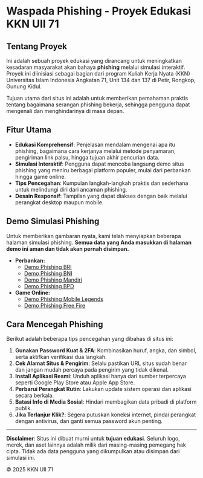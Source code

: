 # Waspada Phishing - Proyek Edukasi KKN UII 71

## Tentang Proyek

Ini adalah sebuah proyek edukasi yang dirancang untuk meningkatkan kesadaran masyarakat akan bahaya **phishing** melalui simulasi interaktif. Proyek ini diinisiasi sebagai bagian dari program Kuliah Kerja Nyata (KKN) Universitas Islam Indonesia Angkatan 71, Unit 134 dan 137 di Petir, Rongkop, Gunung Kidul.

Tujuan utama dari situs ini adalah untuk memberikan pemahaman praktis tentang bagaimana serangan phishing bekerja, sehingga pengguna dapat mengenali dan menghindarinya di masa depan.

## Fitur Utama

- **Edukasi Komprehensif**: Penjelasan mendalam mengenai apa itu phishing, bagaimana cara kerjanya melalui metode penyamaran, pengiriman link palsu, hingga tujuan akhir pencurian data.
- **Simulasi Interaktif**: Pengguna dapat mencoba langsung demo situs phishing yang meniru berbagai platform populer, mulai dari perbankan hingga game online.
- **Tips Pencegahan**: Kumpulan langkah-langkah praktis dan sederhana untuk melindungi diri dari ancaman phishing.
- **Desain Responsif**: Tampilan yang dapat diakses dengan baik melalui perangkat desktop maupun mobile.

## Demo Simulasi Phishing

Untuk memberikan gambaran nyata, kami telah menyiapkan beberapa halaman simulasi phishing. **Semua data yang Anda masukkan di halaman demo ini aman dan tidak akan pernah disimpan.**

- **Perbankan:**
  - [Demo Phishing BRI](https://edukasi-phishing.vercel.app//bri/index.html)
  - [Demo Phishing BNI](https://edukasi-phishing.vercel.app//bni/index.html)
  - [Demo Phishing Mandiri](https://edukasi-phishing.vercel.app//mandiri/index.html)
  - [Demo Phishing BPD](https://edukasi-phishing.vercel.app//bpd/index.html)
- **Game Online:**
  - [Demo Phishing Mobile Legends](https://edukasi-phishing.vercel.app//ml/index.html)
  - [Demo Phishing Free Fire](https://edukasi-phishing.vercel.app//ff/index.html)

## Cara Mencegah Phishing

Berikut adalah beberapa tips pencegahan yang dibahas di situs ini:

1.  **Gunakan Password Kuat & 2FA**: Kombinasikan huruf, angka, dan simbol, serta aktifkan verifikasi dua langkah.
2.  **Cek Alamat Situs & Pengirim**: Selalu pastikan URL situs sudah benar dan jangan mudah percaya pada pengirim yang tidak dikenal.
3.  **Install Aplikasi Resmi**: Unduh aplikasi hanya dari sumber terpercaya seperti Google Play Store atau Apple App Store.
4.  **Perbarui Perangkat Rutin**: Lakukan update sistem operasi dan aplikasi secara berkala.
5.  **Batasi Info di Media Sosial**: Hindari membagikan data pribadi di platform publik.
6.  **Jika Terlanjur Klik?**: Segera putuskan koneksi internet, pindai perangkat dengan antivirus, dan ganti semua password akun penting.

---

**Disclaimer**: Situs ini dibuat murni untuk **tujuan edukasi**. Seluruh logo, merek, dan aset lainnya adalah milik dari masing-masing pemegang hak cipta. Tidak ada data pengguna yang dikumpulkan atau disimpan dari simulasi ini.

&copy; 2025 KKN UII 71
